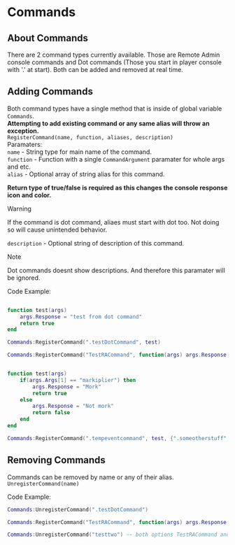 # Commands

## About Commands
There are 2 command types currently available. Those are Remote Admin console commands and Dot commands (Those you start in player console with '.' at start). Both can be added and removed at real time.

## Adding Commands
Both command types have a single method that is inside of global variable `Commands`.<br> 
**Attempting to add existing command or any same alias will throw an exception.**<br>
`RegisterCommand(name, function, aliases, description)`<br>
Paramaters:<br>
`name` - String type for main name of the command.<br>
`function` - Function with a single `CommandArgument` paramater for whole args and etc.<br>
`alias` - Optional array of string alias for this command.<br>

**Return type of true/false is required as this changes the console response icon and color.**<br>

> [!WARNING]
> If the command is dot command, aliaes must start with dot too. Not doing so will cause unintended behavior.

`description` - Optional string of description of this command.<br>

> [!NOTE]
> Dot commands doesnt show descriptions. And therefore this paramater will be ignored.

Code Example:

```lua

function test(args)
    args.Response = "test from dot command"
    return true
end

Commands:RegisterCommand(".testDotCommand", test)
```

```lua
Commands:RegisterCommand("TestRACommand", function(args) args.Response = "remote admin" return false end, {"testtwo"}, "This is a test lua command description")
```

```lua

function test(args)
    if(args.Args[1] == "markiplier") then
        args.Response = "Mork"
        return true
    else 
        args.Response = "Not mork"
        return false
    end
end

Commands:RegisterCommand(".tempeventcommand", test, {".someotherstuff", ".andanother"})
```

## Removing Commands
Commands can be removed by name or any of their alias.<br>
`UnregisterCommand(name)`<br>

Code Example:

```lua
Commands:UnregisterCommand(".testDotCommand")
```

```lua
Commands:RegisterCommand("TestRACommand", function(args) args.Response = "remote admin" return false end, {"testtwo"}, "This is a test lua command description")

Commands:UnregisterCommand("testtwo") -- both options TestRACommand and testtwo are unregistered
```